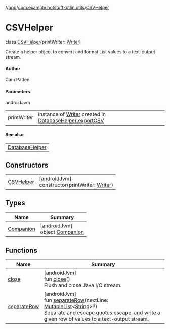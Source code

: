 //[app](../../../index.md)/[com.example.hotstuffkotlin.utils](../index.md)/[CSVHelper](index.md)

# CSVHelper

class [CSVHelper](index.md)(printWriter: [Writer](https://developer.android.com/reference/kotlin/java/io/Writer.html))

Create a helper object to convert and format List values to a text-output stream.

#### Author

Cam Patten

#### Parameters

androidJvm

| | |
|---|---|
| printWriter | instance of [Writer](https://developer.android.com/reference/kotlin/java/io/Writer.html) created in [DatabaseHelper.exportCSV](../-database-helper/export-c-s-v.md) |

#### See also

| |
|---|
| [DatabaseHelper](../-database-helper/index.md) |

## Constructors

| | |
|---|---|
| [CSVHelper](-c-s-v-helper.md) | [androidJvm]<br>constructor(printWriter: [Writer](https://developer.android.com/reference/kotlin/java/io/Writer.html)) |

## Types

| Name | Summary |
|---|---|
| [Companion](-companion/index.md) | [androidJvm]<br>object [Companion](-companion/index.md) |

## Functions

| Name | Summary |
|---|---|
| [close](close.md) | [androidJvm]<br>fun [close](close.md)()<br>Flush and close Java I/O stream. |
| [separateRow](separate-row.md) | [androidJvm]<br>fun [separateRow](separate-row.md)(nextLine: [MutableList](https://kotlinlang.org/api/latest/jvm/stdlib/kotlin.collections/-mutable-list/index.html)&lt;[String](https://kotlinlang.org/api/latest/jvm/stdlib/kotlin/-string/index.html)&gt;?)<br>Separate and escape quotes escape, and write a given row of values to a text-output stream. |
